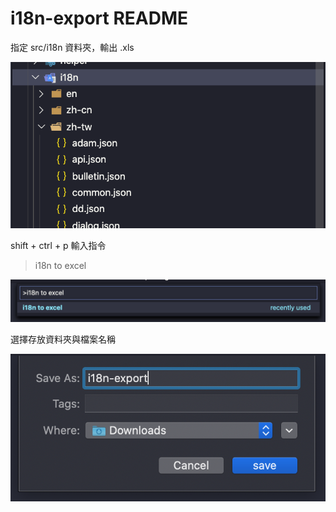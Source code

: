 # i18n-export README

指定 src/i18n 資料夾，輸出 .xls

![ScreenShot](https://github.com/wowissu/vscode-i18nExport/raw/master/img/folder.png)

shift + ctrl + p 輸入指令

> i18n to excel

![ScreenShot](https://github.com/wowissu/vscode-i18nExport/raw/master/img/cmd.png)

選擇存放資料夾與檔案名稱

![ScreenShot](https://github.com/wowissu/vscode-i18nExport/raw/master/img/save.png)
